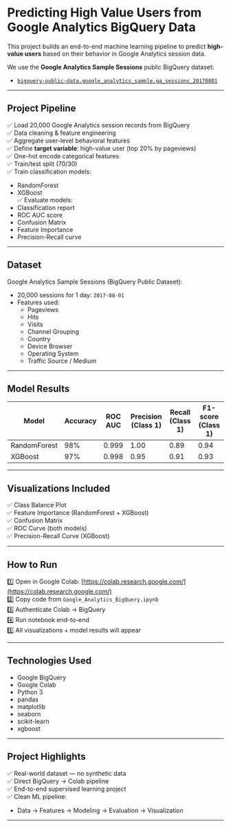 #  Predicting High Value Users from Google Analytics BigQuery Data

This project builds an end-to-end machine learning pipeline to predict **high-value users** based on their behavior in Google Analytics session data.

We use the **Google Analytics Sample Sessions** public BigQuery dataset:
- [`bigquery-public-data.google_analytics_sample.ga_sessions_20170801`](https://console.cloud.google.com/marketplace/product/bigquery-public-data/google-analytics-sample)

---

##  Project Pipeline

✅ Load 20,000 Google Analytics session records from BigQuery  
✅ Data cleaning & feature engineering  
✅ Aggregate user-level behavioral features  
✅ Define **target variable**: high-value user (top 20% by pageviews)  
✅ One-hot encode categorical features  
✅ Train/test split (70/30)  
✅ Train classification models:
- RandomForest
- XGBoost  
✅ Evaluate models:
- Classification report
- ROC AUC score
- Confusion Matrix
- Feature Importance
- Precision-Recall curve

---

##  Dataset

Google Analytics Sample Sessions (BigQuery Public Dataset):
- 20,000 sessions for 1 day: `2017-08-01`
- Features used:
    - Pageviews
    - Hits
    - Visits
    - Channel Grouping
    - Country
    - Device Browser
    - Operating System
    - Traffic Source / Medium

---

##  Model Results

| Model | Accuracy | ROC AUC | Precision (Class 1) | Recall (Class 1) | F1-score (Class 1) |
|-------|----------|---------|--------------------|-----------------|-------------------|
| RandomForest | 98% | 0.999 | 1.00 | 0.89 | 0.94 |
| XGBoost      | 97% | 0.998 | 0.95 | 0.91 | 0.93 |


---

##  Visualizations Included

✅ Class Balance Plot  
✅ Feature Importance (RandomForest + XGBoost)  
✅ Confusion Matrix  
✅ ROC Curve (both models)  
✅ Precision-Recall Curve (XGBoost)  

---

##  How to Run

1️⃣ Open in Google Colab: [https://colab.research.google.com/](https://colab.research.google.com/)  
2️⃣ Copy code from `Google_Analytics_BigQuery.ipynb`  
3️⃣ Authenticate Colab → BigQuery  
4️⃣ Run notebook end-to-end  
5️⃣ All visualizations + model results will appear

---

##  Technologies Used

- Google BigQuery
- Google Colab
- Python 3
- pandas
- matplotlib
- seaborn
- scikit-learn
- xgboost


---

##  Project Highlights

✅ Real-world dataset — no synthetic data  
✅ Direct BigQuery → Colab pipeline  
✅ End-to-end supervised learning project  
✅ Clean ML pipeline:
- Data → Features → Modeling → Evaluation → Visualization 

---



